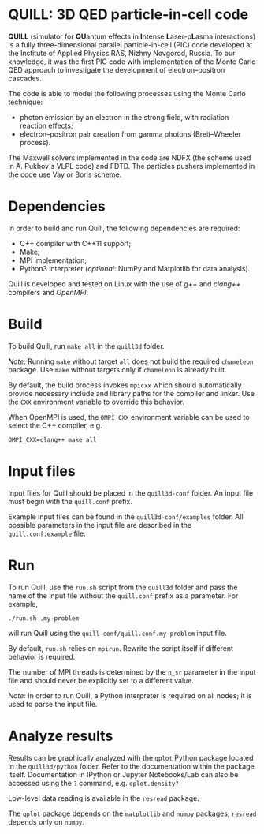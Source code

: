 # QUILL: 3D QED particle-in-cell code

**QUILL** (simulator for **QU**antum effects in **I**ntense **L**aser-p**L**asma  interactions) is a fully three-dimensional parallel particle-in-cell (PIC) code developed at the Institute of Applied Physics RAS, Nizhny Novgorod, Russia.
To our knowledge, it was the first PIC code with implementation of the Monte Carlo QED approach to investigate the development of electron–positron cascades.

The code is able to model the following processes using the Monte Carlo technique:

* photon emission by an electron in the strong field, with radiation reaction effects;
* electron–positron pair creation from gamma photons (Breit–Wheeler process).

The Maxwell solvers implemented in the code are NDFX (the scheme used in A. Pukhov's VLPL code) and FDTD.
The particles pushers implemented in the code use Vay or Boris scheme.

# Dependencies

In order to build and run Quill, the following dependencies are required:
* C++ compiler with C++11 support;
* Make;
* MPI implementation;
* Python3 interpreter (*optional*: NumPy and Matplotlib for data analysis).

Quill is developed and tested on Linux with the use of *g++* and *clang++* compilers and *OpenMPI*.

# Build

To build Quill, run `make all` in the `quill3d` folder.

*Note*: Running `make` without target `all` does not build the required `chameleon` package.
Use `make` without targets only if `chameleon` is already built.

By default, the build process invokes `mpicxx` which should automatically provide necessary include and library paths for the compiler and linker.
Use the `CXX` environment variable to override this behavior.

When OpenMPI is used, the `OMPI_CXX` environment variable can be used to select the C++ compiler, e.g.
```
OMPI_CXX=clang++ make all
```

# Input files

Input files for Quill should be placed in the `quill3d-conf` folder.
An input file must begin with the `quill.conf` prefix.

Example input files can be found in the `quill3d-conf/examples` folder.
All possible parameters in the input file are described in the `quill.conf.example` file.

# Run

To run Quill, use the `run.sh` script from the `quill3d` folder and pass the name of the input file without the `quill.conf` prefix as a parameter.
For example,
```
./run.sh .my-problem
```
will run Quill using the `quill-conf/quill.conf.my-problem` input file.

By default, `run.sh` relies on `mpirun`.
Rewrite the script itself if different behavior is required.

The number of MPI threads is determined by the `n_sr` parameter in the input file and should never be explicitly set to a different value.

*Note:* In order to run Quill, a Python interpreter is required on all nodes;
it is used to parse the input file.

# Analyze results

Results can be graphically analyzed with the `qplot` Python package located in the `quill3d/python` folder.
Refer to the documentation within the package itself.
Documentation in IPython or Jupyter Notebooks/Lab can also be accessed using the `?` command, e.g. `qplot.density?`

Low-level data reading is available in the `resread` package.

The `qplot` package depends on the `matplotlib` and `numpy` packages; `resread` depends only on `numpy`.